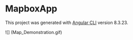 # MapboxApp

This project was generated with [Angular CLI](https://github.com/angular/angular-cli) version 8.3.23.

![] (Map_Demonstration.gif)
